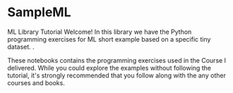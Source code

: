 # SampleML
ML Library Tutorial
Welcome! In this library we have the Python programming exercises for ML short example based on a specific tiny dataset. .

These notebooks contains the programming exercises used in the Course I delivered. While you could explore the examples without following the tutorial, it's strongly recommended that you follow along with the any other courses and books.
